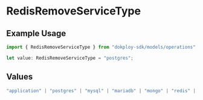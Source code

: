 # RedisRemoveServiceType

## Example Usage

```typescript
import { RedisRemoveServiceType } from "dokploy-sdk/models/operations";

let value: RedisRemoveServiceType = "postgres";
```

## Values

```typescript
"application" | "postgres" | "mysql" | "mariadb" | "mongo" | "redis" | "compose"
```